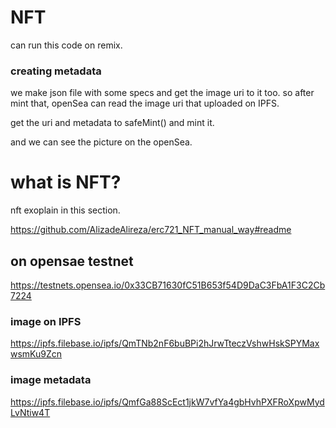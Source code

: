 # NFT

can run this code on remix.

### creating metadata

we make json file with some specs and get the image uri to it too.
so after mint that, openSea can read the image uri that uploaded on IPFS.

get the uri and metadata to safeMint() and mint it.

and we can see the picture on the openSea.

# what is NFT?

nft exoplain in this section.

https://github.com/AlizadeAlireza/erc721_NFT_manual_way#readme

## on opensae testnet

https://testnets.opensea.io/0x33CB71630fC51B653f54D9DaC3FbA1F3C2Cb7224

### image on IPFS

https://ipfs.filebase.io/ipfs/QmTNb2nF6buBPi2hJrwTteczVshwHskSPYMaxwsmKu9Zcn

### image metadata

https://ipfs.filebase.io/ipfs/QmfGa88ScEct1jkW7vfYa4gbHvhPXFRoXpwMydLvNtiw4T
